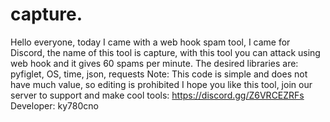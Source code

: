 # capture.

Hello everyone, today I came with a web hook spam tool, I came for Discord, the name of this tool is capture, with this tool you can attack using web hook and it gives 60 spams per minute.
The desired libraries are: pyfiglet, OS, time, json, requests
Note: This code is simple and does not have much value, so editing is prohibited
I hope you like this tool, join our server to support and make cool tools:
https://discord.gg/Z6VRCEZRFs
Developer: ky780cno
